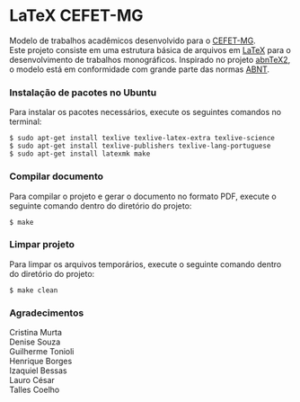 # LaTeX CEFET-MG

Modelo de trabalhos acadêmicos desenvolvido para o [CEFET-MG](http://www.cefetmg.br/).  
Este projeto consiste em uma estrutura básica de arquivos em [LaTeX](https://www.latex-project.org/) para o desenvolvimento de trabalhos monográficos.  Inspirado no projeto [abnTeX2](https://github.com/abntex/abntex2), o modelo está em conformidade com grande parte das normas [ABNT](http://www.abnt.org.br/).

### Instalação de pacotes no Ubuntu

Para instalar os pacotes necessários, execute os seguintes comandos no terminal:

```
$ sudo apt-get install texlive texlive-latex-extra texlive-science
$ sudo apt-get install texlive-publishers texlive-lang-portuguese
$ sudo apt-get install latexmk make
```

### Compilar documento

Para compilar o projeto e gerar o documento no formato PDF, execute o seguinte comando dentro do diretório do projeto:

```
$ make
```

### Limpar projeto

Para limpar os arquivos temporários, execute o seguinte comando dentro do diretório do projeto:

```
$ make clean
```

### Agradecimentos

Cristina Murta  
Denise Souza  
Guilherme Tonioli  
Henrique Borges  
Izaquiel Bessas  
Lauro César  
Talles Coelho  
